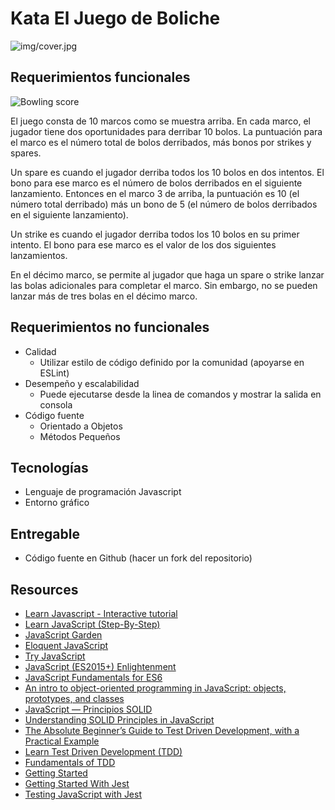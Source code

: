# Kata El Juego de Boliche
![img/cover.jpg](https://www.clubfuturama.com/appManager/recursos/img/1/stock/BOL55f1d29a09a41_movHNormal.jpg)

## Requerimientos funcionales
![Bowling score](bowling.png) 

El juego consta de 10 marcos como se muestra arriba. En cada marco, el jugador tiene dos oportunidades para derribar 10 bolos. La puntuación para el marco es el número total de bolos derribados, más bonos por strikes y spares.

Un spare es cuando el jugador derriba todos los 10 bolos en dos intentos. El bono para ese marco es el número de bolos derribados en el siguiente lanzamiento. Entonces en el marco 3 de arriba, la puntuación es 10 (el número total derribado) más un bono de 5 (el número de bolos derribados en el siguiente lanzamiento).

Un strike es cuando el jugador derriba todos los 10 bolos en su primer intento. El bono para ese marco es el valor de los dos siguientes lanzamientos.

En el décimo marco, se permite al jugador que haga un spare o strike lanzar las bolas adicionales para completar el marco. 
Sin embargo, no se pueden lanzar más de tres bolas en el décimo marco.

## Requerimientos no funcionales
- Calidad
  - Utilizar estilo de código definido por la comunidad (apoyarse en ESLint)
- Desempeño y escalabilidad
  - Puede ejecutarse desde la linea de comandos y mostrar la salida en consola
- Código fuente
  - Orientado a Objetos
  - Métodos Pequeños

## Tecnologías
- Lenguaje de programación Javascript
- Entorno gráfico

## Entregable
- Código fuente en Github (hacer un fork del repositorio)

## Resources
- [Learn Javascript - Interactive tutorial](https://www.learn-js.org/)
- [Learn JavaScript (Step-By-Step)](https://learnjavascript.online/)
- [JavaScript Garden](https://bonsaiden.github.io/JavaScript-Garden/)
- [Eloquent JavaScript](https://eloquentjavascript.net/)
- [Try JavaScript](https://www.javascript.com/try)
- [JavaScript (ES2015+) Enlightenment](https://frontendmasters.com/books/javascript-enlightenment/)
- [JavaScript Fundamentals for ES6](https://www.pluralsight.com/courses/javascript-fundamentals-es6)
- [An intro to object-oriented programming in JavaScript: objects, prototypes, and classes](https://www.freecodecamp.org/news/an-intro-to-object-oriented-programming-in-javascript-objects-prototypes-and-classes-5d135e7361b1/)
- [JavaScript — Principios SOLID](https://medium.com/@mauriciogc/javascript-principios-solid-e93a17e950bb)
- [Understanding SOLID Principles in JavaScript](https://hackernoon.com/understanding-solid-principles-in-javascript-w1cx3yrv)
- [The Absolute Beginner’s Guide to Test Driven Development, with a Practical Example](https://medium.com/@bethqiang/the-absolute-beginners-guide-to-test-driven-development-with-a-practical-example-c39e73a11631) 
- [Learn Test Driven Development (TDD)](https://github.com/dwyl/learn-tdd)
- [Fundamentals of TDD](https://thoughtbot.com/upcase/fundamentals-of-tdd)
- [Getting Started](https://jestjs.io/docs/en/getting-started)
- [Getting Started With Jest](https://www.valentinog.com/blog/jest/) 
- [Testing JavaScript with Jest](https://flaviocopes.com/jest/)

